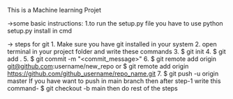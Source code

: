 This is a Machine learning Projet 

->some basic instructions:
    1.to run the setup.py file you have to use python setup.py install in cmd



-> steps for git 
    1. Make sure you have git installed in your system
    2. open terminal in your project folder and write these commands
    3. $ git init
    4. $ git add .
    5. $ git commit -m "<commit_message>"
    6. $ git remote add origin git@github.com:username/new_repo or $ git remote add origin https://github.com/github_username/repo_name.git
    7. $ git push -u origin master 
    If you have want to push in main branch then after  step-1 write this command-
        $ git checkout -b main
        then do rest of the steps
